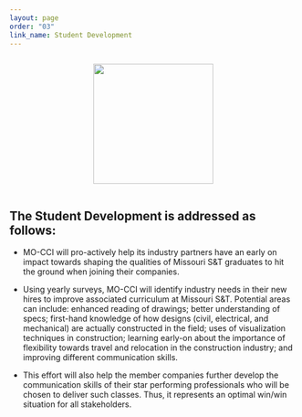 ```yaml
---
layout: page
order: "03"
link_name: Student Development
---
```


<div class="logo-container">
    <img 
    style="width:15em; max-width=100%; margin:1em;" 
    src="{{ '/files/core_areas/core-areas-student.png' | relative_url }}"/>
</div>

## The Student Development is addressed as follows:

- MO-CCI will pro-actively help its industry partners have an early on impact towards shaping the qualities of Missouri S&T graduates to hit the ground when joining their companies.

- Using yearly surveys, MO-CCI will identify industry needs in their new hires to improve associated curriculum at Missouri S&T. Potential areas can include: enhanced reading of drawings; better understanding of specs; first-hand knowledge of how designs (civil, electrical, and mechanical) are actually constructed in the field; uses of visualization techniques in construction; learning early-on about the importance of flexibility towards travel and relocation in the construction industry; and improving different communication skills.

- This effort will also help the member companies further develop the communication skills of their star performing professionals who will be chosen to deliver such classes. Thus, it represents an optimal win/win situation for all stakeholders.

<style>
    .logo-container {
        text-align:center; 
        background-size: cover;
        background-image: url({{ '/files/backgrounds/empty-314554_1280.jpg' | relative_url }});
    }
</style>
